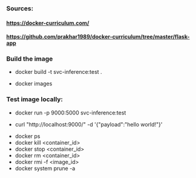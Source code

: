### Sources:
#### https://docker-curriculum.com/
#### https://github.com/prakhar1989/docker-curriculum/tree/master/flask-app

### Build the image
- docker build -t svc-inference:test .
<!-- - docker build --platform linux/amd64 -t svc-inference:test . -->
- docker images

### Test image locally:

- docker run -p 9000:5000 svc-inference:test
<!-- - docker run -dp 9000:8080 svc-inference:test -->
<!-- - docker run --platform linux/amd64 -p 9000:8080 svc-inference:test -->
- curl "http://localhost:9000/" -d '{"payload":"hello world!"}'
<!-- - curl "http://localhost:9000/2015-03-31/functions/function/invocations" -d '{"payload":"hello world!"}' -->
- docker ps
- docker kill <container_id>
- docker stop <container_id>
- docker rm <container_id>
- docker rmi -f <image_id>
- docker system prune -a